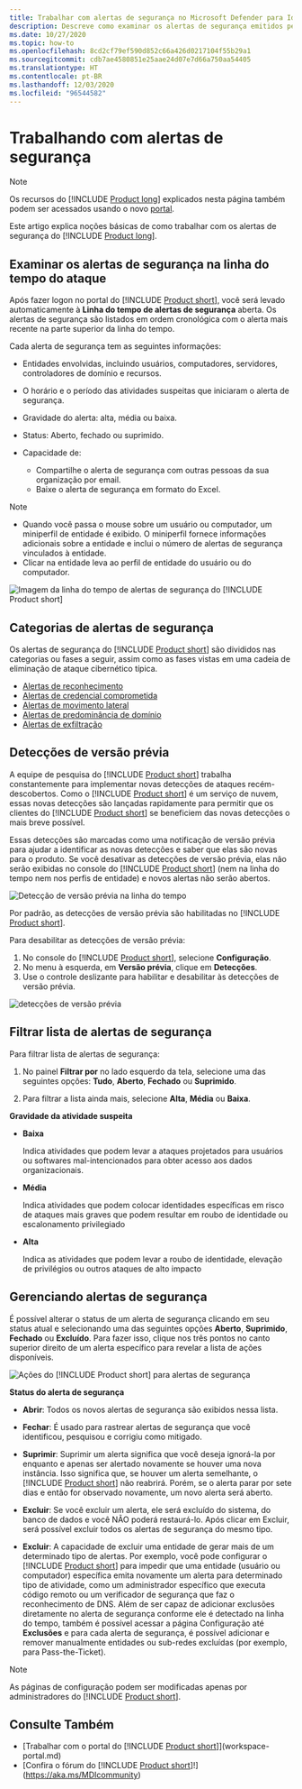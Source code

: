 ```yaml
---
title: Trabalhar com alertas de segurança no Microsoft Defender para Identidade
description: Descreve como examinar os alertas de segurança emitidos pelo Microsoft Defender para Identidade
ms.date: 10/27/2020
ms.topic: how-to
ms.openlocfilehash: 8cd2cf79ef590d852c66a426d0217104f55b29a1
ms.sourcegitcommit: cdb7ae4580851e25aae24d07e7d66a750aa54405
ms.translationtype: HT
ms.contentlocale: pt-BR
ms.lasthandoff: 12/03/2020
ms.locfileid: "96544582"
---
```

# <a name="working-with-security-alerts"></a>Trabalhando com alertas de segurança

> [!NOTE]
> Os recursos do [!INCLUDE [Product long](includes/product-long.md)] explicados nesta página também podem ser acessados usando o novo [portal](https://portal.cloudappsecurity.com).

Este artigo explica noções básicas de como trabalhar com os alertas de segurança do [!INCLUDE [Product long](includes/product-long.md)].

<a name="review-suspicious-activities-on-the-attack-time-line"></a>

## <a name="review-security-alerts-on-the-attack-timeline"></a>Examinar os alertas de segurança na linha do tempo do ataque 

Após fazer logon no portal do [!INCLUDE [Product short](includes/product-short.md)], você será levado automaticamente à **Linha do tempo de alertas de segurança** aberta. Os alertas de segurança são listados em ordem cronológica com o alerta mais recente na parte superior da linha do tempo.

Cada alerta de segurança tem as seguintes informações:

- Entidades envolvidas, incluindo usuários, computadores, servidores, controladores de domínio e recursos.

- O horário e o período das atividades suspeitas que iniciaram o alerta de segurança.
- Gravidade do alerta: alta, média ou baixa.
- Status: Aberto, fechado ou suprimido.
- Capacidade de:
  - Compartilhe o alerta de segurança com outras pessoas da sua organização por email.
  - Baixe o alerta de segurança em formato do Excel.

> [!NOTE]
>
> - Quando você passa o mouse sobre um usuário ou computador, um miniperfil de entidade é exibido. O miniperfil fornece informações adicionais sobre a entidade e inclui o número de alertas de segurança vinculados à entidade.
> - Clicar na entidade leva ao perfil de entidade do usuário ou do computador.

![Imagem da linha do tempo de alertas de segurança do [!INCLUDE [Product short](includes/product-short.md)]](media/sa-timeline.png)

## <a name="security-alert-categories"></a>Categorias de alertas de segurança

Os alertas de segurança do [!INCLUDE [Product short](includes/product-short.md)] são divididos nas categorias ou fases a seguir, assim como as fases vistas em uma cadeia de eliminação de ataque cibernético típica.

- [Alertas de reconhecimento](reconnaissance-alerts.md)
- [Alertas de credencial comprometida](compromised-credentials-alerts.md)
- [Alertas de movimento lateral](lateral-movement-alerts.md)
- [Alertas de predominância de domínio](domain-dominance-alerts.md)
- [Alertas de exfiltração](exfiltration-alerts.md)

## <a name="preview-detections"></a>Detecções de versão prévia <a name="preview-detections"></a>

A equipe de pesquisa do [!INCLUDE [Product short](includes/product-short.md)] trabalha constantemente para implementar novas detecções de ataques recém-descobertos. Como o [!INCLUDE [Product short](includes/product-short.md)] é um serviço de nuvem, essas novas detecções são lançadas rapidamente para permitir que os clientes do [!INCLUDE [Product short](includes/product-short.md)] se beneficiem das novas detecções o mais breve possível.

Essas detecções são marcadas como uma notificação de versão prévia para ajudar a identificar as novas detecções e saber que elas são novas para o produto. Se você desativar as detecções de versão prévia, elas não serão exibidas no console do [!INCLUDE [Product short](includes/product-short.md)] (nem na linha do tempo nem nos perfis de entidade) e novos alertas não serão abertos.

![Detecção de versão prévia na linha do tempo](media/preview-detection-in-timeline.png)

Por padrão, as detecções de versão prévia são habilitadas no [!INCLUDE [Product short](includes/product-short.md)].

Para desabilitar as detecções de versão prévia:

1. No console do [!INCLUDE [Product short](includes/product-short.md)], selecione **Configuração**.
1. No menu à esquerda, em **Versão prévia**, clique em **Detecções**.
1. Use o controle deslizante para habilitar e desabilitar às detecções de versão prévia.

![detecções de versão prévia](media/preview-detections.png)

## <a name="filter-security-alerts-list"></a>Filtrar lista de alertas de segurança

Para filtrar lista de alertas de segurança:

1. No painel **Filtrar por** no lado esquerdo da tela, selecione uma das seguintes opções: **Tudo**, **Aberto**, **Fechado** ou **Suprimido**.

1. Para filtrar a lista ainda mais, selecione **Alta**, **Média** ou **Baixa**.

**Gravidade da atividade suspeita**

- **Baixa**

    Indica atividades que podem levar a ataques projetados para usuários ou softwares mal-intencionados para obter acesso aos dados organizacionais.

- **Média**

    Indica atividades que podem colocar identidades específicas em risco de ataques mais graves que podem resultar em roubo de identidade ou escalonamento privilegiado

- **Alta**

    Indica as atividades que podem levar a roubo de identidade, elevação de privilégios ou outros ataques de alto impacto

## <a name="managing-security-alerts"></a>Gerenciando alertas de segurança

É possível alterar o status de um alerta de segurança clicando em seu status atual e selecionando uma das seguintes opções **Aberto**, **Suprimido**, **Fechado** ou **Excluído**.
Para fazer isso, clique nos três pontos no canto superior direito de um alerta específico para revelar a lista de ações disponíveis.

![Ações do [!INCLUDE [Product short](includes/product-short.md)] para alertas de segurança](media/sa-actions.png)

**Status do alerta de segurança**

- **Abrir**: Todos os novos alertas de segurança são exibidos nessa lista.

- **Fechar**: É usado para rastrear alertas de segurança que você identificou, pesquisou e corrigiu como mitigado.

- **Suprimir**: Suprimir um alerta significa que você deseja ignorá-la por enquanto e apenas ser alertado novamente se houver uma nova instância. Isso significa que, se houver um alerta semelhante, o [!INCLUDE [Product short](includes/product-short.md)] não reabrirá. Porém, se o alerta parar por sete dias e então for observado novamente, um novo alerta será aberto.

- **Excluir**: Se você excluir um alerta, ele será excluído do sistema, do banco de dados e você NÃO poderá restaurá-lo. Após clicar em Excluir, será possível excluir todos os alertas de segurança do mesmo tipo.

- **Excluir**: A capacidade de excluir uma entidade de gerar mais de um determinado tipo de alertas. Por exemplo, você pode configurar o [!INCLUDE [Product short](includes/product-short.md)] para impedir que uma entidade (usuário ou computador) específica emita novamente um alerta para determinado tipo de atividade, como um administrador específico que executa código remoto ou um verificador de segurança que faz o reconhecimento de DNS. Além de ser capaz de adicionar exclusões diretamente no alerta de segurança conforme ele é detectado na linha do tempo, também é possível acessar a página Configuração até **Exclusões** e para cada alerta de segurança, é possível adicionar e remover manualmente entidades ou sub-redes excluídas (por exemplo, para Pass-the-Ticket).

> [!NOTE]
> As páginas de configuração podem ser modificadas apenas por administradores do [!INCLUDE [Product short](includes/product-short.md)].

## <a name="see-also"></a>Consulte Também

- [Trabalhar com o portal do [!INCLUDE [Product short](includes/product-short.md)]](workspace-portal.md)
- [Confira o fórum do [!INCLUDE [Product short](includes/product-short.md)]!](https://aka.ms/MDIcommunity)

